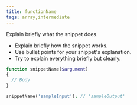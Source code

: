 ```yaml
---
title: functionName
tags: array,intermediate
---
```


Explain briefly what the snippet does.

- Explain briefly how the snippet works.
- Use bullet points for your snippet's explanation.
- Try to explain everything briefly but clearly.

```php
function snippetName($argument)
{
  // Body
}
```

```php
snippetName('sampleInput'); // 'sampleOutput'
```
